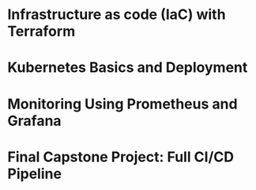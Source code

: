 #  Infrastructure as code (IaC) with Terraform

#  Kubernetes Basics and Deployment

#  Monitoring Using Prometheus and Grafana

#  Final Capstone Project: Full CI/CD Pipeline
